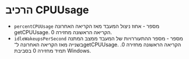 # הרכיב CPUUsage

* `percentCPUUsage` מספר - אחוז ניצול המעבד מאז הקריאה האחרונה getCPUUsage. הקריאה הראשונה מחזירה 0.
* `idleWakeupsPerSecond` מספר - מספר ההתעוררויות של המעבד ממצב המתנה בשנייה מאז הקריאה האחרונה ל־getCPUUsage. הקריאה הראשונה מחזירה 0. תמיד מחזירה 0 בסביבת Windows.